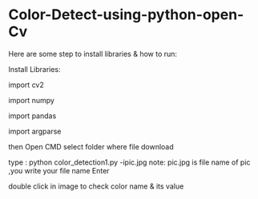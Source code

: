 # Color-Detect-using-python-open-Cv
Here are some step to install libraries &amp; how to run:


Install Libraries:


import cv2


import numpy 


import pandas 


import argparse


then Open CMD select folder where file download 


type : python color_detection1.py -ipic.jpg     note: pic.jpg is file name of pic ,you write your file name
Enter

double click in image to check color name & its value
